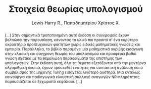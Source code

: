 ---
abstract: '[...] Στην σημαντικά τροποποιημένη αυτή έκδοση οι συγγραφείς έχουν βελτιώσει
  την παρουσίαση, κάνοντας το υλικό πιο προσιτό σ'' ένα ευρύτερο ακροατήριο προπτυχιακών
  φοιτητών χωρίς ειδικές μαθηματικές γνώσεις και εμπειρία. Παράλληλα, το βιβλίο παραμένει
  μία μαθηματικά ακριβής εισαγωγή στην κλασική και σύγχρονη θεωρία του υπολογισμού
  και προσφέρει βαθιά γνώση σχετικά με τα θεμελιώδη παραδείγματα της επιστήμης των
  υπολογιστών. Στην έκδοση αυτή, όλα τα θέματα εξετάζονται από την μοντέρνα αλγοριθμική
  σκοπιά, έχουν προστεθεί ενότητες για συντακτική ανάλυση και ο συμβολισμός της μηχανής
  Turing εισάγεται λιγότερο αυστηρά. Μία εντελώς καινούργια και παιδαγωγικά ελκυστική
  συλλογή αναγωγών ΝΡ-πληρότητας παρουσιάζεται σε ξεχωριστό κεφάλαιο. [...]'
author: Lewis Harry R., Παπαδημητρίου Χρίστος Χ.
cover: https://static.eudoxus.gr/books/preview/76/cover-11776.gif
edition: 1η έκδ.
eudoxusid: '11776'
isbn: 978-960-218-397-7
layout: bibtex
num_pages: '504'
publisher: Κριτική
ref: isbn_978_960_218_397_7
title: Στοιχεία θεωρίας υπολογισμού
year: '2005'
---